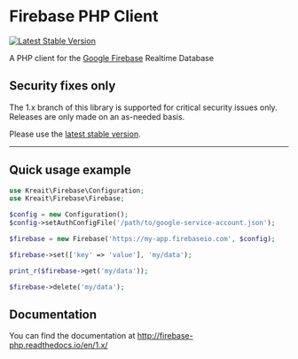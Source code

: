 # Firebase PHP Client

[![Latest Stable Version](https://poser.pugx.org/kreait/firebase-php/v/stable)](https://packagist.org/packages/kreait/firebase-php)

A PHP client for the [Google Firebase](https://firebase.google.com) Realtime Database

## Security fixes only

The 1.x branch of this library is supported for critical security issues only.
Releases are only made on an as-needed basis.

Please use the [latest stable version](https://github.com/kreait/firebase-php/releases/latest).

---

## Quick usage example

```php
use Kreait\Firebase\Configuration;
use Kreait\Firebase\Firebase;

$config = new Configuration();
$config->setAuthConfigFile('/path/to/google-service-account.json');

$firebase = new Firebase('https://my-app.firebaseio.com', $config);

$firebase->set(['key' => 'value'], 'my/data');

print_r($firebase->get('my/data'));

$firebase->delete('my/data');
```

## Documentation

You can find the documentation at http://firebase-php.readthedocs.io/en/1.x/
